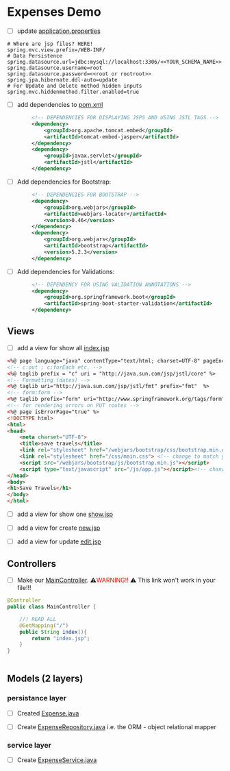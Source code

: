 # Expenses Demo


- [ ] update [application.properties](./src/main/resources/application.properties)

```
# Where are jsp files? HERE!
spring.mvc.view.prefix=/WEB-INF/
# Data Persistence
spring.datasource.url=jdbc:mysql://localhost:3306/<<YOUR_SCHEMA_NAME>>
spring.datasource.username=root
spring.datasource.password=<<root or rootroot>>
spring.jpa.hibernate.ddl-auto=update
# For Update and Delete method hidden inputs
spring.mvc.hiddenmethod.filter.enabled=true
```



- [ ] add dependencies to [pom.xml](./pom.xml)

```xml
        <!-- DEPENDENCIES FOR DISPLAYING JSPS AND USING JSTL TAGS -->
        <dependency>
            <groupId>org.apache.tomcat.embed</groupId>
            <artifactId>tomcat-embed-jasper</artifactId>
        </dependency>
        <dependency>
            <groupId>javax.servlet</groupId>
            <artifactId>jstl</artifactId>
        </dependency>
```
- [ ] Add dependencies for Bootstrap:

```xml
		<!-- DEPENDENCIES FOR BOOTSTRAP -->
        <dependency>
            <groupId>org.webjars</groupId>
            <artifactId>webjars-locator</artifactId>
            <version>0.46</version>
        </dependency>
        <dependency>
            <groupId>org.webjars</groupId>
            <artifactId>bootstrap</artifactId>
            <version>5.2.3</version>
        </dependency>
```
- [ ] Add dependencies for Validations:

```xml
        <!-- DEPENDENCY FOR USING VALIDATION ANNOTATIONS -->
        <dependency>
            <groupId>org.springframework.boot</groupId>
            <artifactId>spring-boot-starter-validation</artifactId>
        </dependency>
```
## Views
- [ ] add a view for show all [index.jsp](./src/main/webapp/WEB-INF/index.jsp)

```html
<%@ page language="java" contentType="text/html; charset=UTF-8" pageEncoding="UTF-8"%>
<!-- c:out ; c:forEach etc. --> 
<%@ taglib prefix = "c" uri = "http://java.sun.com/jsp/jstl/core" %>
<!-- Formatting (dates) --> 
<%@ taglib uri="http://java.sun.com/jsp/jstl/fmt" prefix="fmt"  %>
<!-- form:form -->
<%@ taglib prefix="form" uri="http://www.springframework.org/tags/form"%>
<!-- for rendering errors on PUT routes -->
<%@ page isErrorPage="true" %>
<!DOCTYPE html>
<html>
<head>
    <meta charset="UTF-8">
    <title>save travels</title>
    <link rel="stylesheet" href="/webjars/bootstrap/css/bootstrap.min.css">
    <link rel="stylesheet" href="/css/main.css"> <!-- change to match your file/naming structure -->
    <script src="/webjars/bootstrap/js/bootstrap.min.js"></script>
    <script type="text/javascript" src="/js/app.js"></script><!-- change to match your file/naming structure -->
</head>
<body>
<h1>Save Travels</h1>
</body>
</html>
```

- [ ] add a view for show one [show.jsp](./src/main/webapp/WEB-INF/show.jsp)

- [ ] add a view for create [new.jsp](./src/main/webapp/WEB-INF/new.jsp)

- [ ] add a view for update [edit.jsp](./src/main/webapp/WEB-INF/edit.jsp)


## Controllers
- [ ] Make our [MainController](./src/main/java/miki/savetravels/controllers/MainController.java). :warning:<span style="color:red">WARNING!!</span> :warning: This link won't work in your file!!!

```java
@Controller
public class MainController {

    //! READ ALL
    @GetMapping("/")
    public String index(){
        return "index.jsp";
    }
}
    
```

## Models (2 layers)

### persistance layer

- [ ] Created [Expense.java](src/main/java/miki/savetravels/models/Expense.java)

- [ ] Create [ExpenseRepository.java](src/main/java/miki/savetravels/repositories/ExpenseRepository.java) i.e. the ORM - object relational mapper

### service layer

- [ ] Create [ExpenseService.java](src/main/java/miki/savetravels/services/ExpenseService.java) 